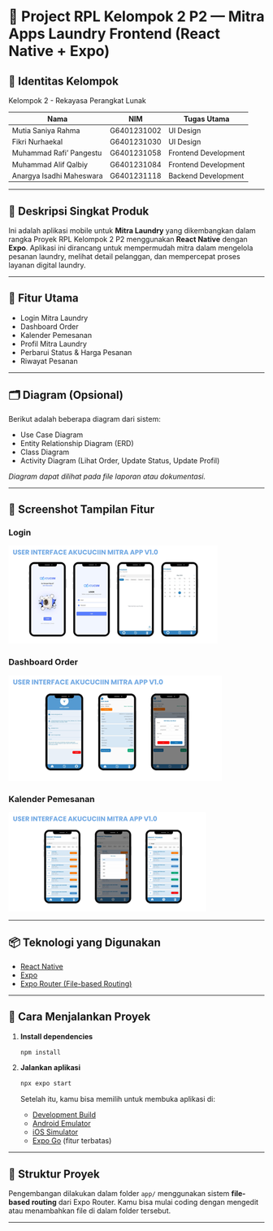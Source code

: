 # 🚀 Project RPL Kelompok 2 P2 — Mitra Apps Laundry Frontend (React Native + Expo)


## 👥 Identitas Kelompok

Kelompok 2 - Rekayasa Perangkat Lunak

| Nama                        | NIM           | Tugas Utama                             |
|-----------------------------|---------------|-----------------------------------------|
| Mutia Saniya Rahma         | G6401231002   | UI Design                               |
| Fikri Nurhaekal            | G6401231030   | UI Design                               |
| Muhammad Rafi’ Pangestu    | G6401231058   | Frontend Development                    |
| Muhammad Alif Qalbiy       | G6401231084   | Frontend Development                    |
| Anargya Isadhi Maheswara   | G6401231118   | Backend Development                     |

---

## 📱 Deskripsi Singkat Produk

Ini adalah aplikasi mobile untuk **Mitra Laundry** yang dikembangkan dalam rangka Proyek RPL Kelompok 2 P2 menggunakan **React Native** dengan **Expo**. Aplikasi ini dirancang untuk mempermudah mitra dalam mengelola pesanan laundry, melihat detail pelanggan, dan mempercepat proses layanan digital laundry.

---


## 🧭 Fitur Utama

- Login Mitra Laundry
- Dashboard Order
- Kalender Pemesanan
- Profil Mitra Laundry
- Perbarui Status & Harga Pesanan
- Riwayat Pesanan

---


## 🗂️ Diagram (Opsional)

Berikut adalah beberapa diagram dari sistem:

- Use Case Diagram  
- Entity Relationship Diagram (ERD)  
- Class Diagram  
- Activity Diagram (Lihat Order, Update Status, Update Profil)

_Diagram dapat dilihat pada file laporan atau dokumentasi._

---

## 📸 Screenshot Tampilan Fitur


### Login
![Tampilan 1](assets/images/ui1.png)

### Dashboard Order
![Dashboard](assets/images/ui2.png)

### Kalender Pemesanan
![Kalender](assets/images/ui3.png)

---

## 📦 Teknologi yang Digunakan

- [React Native](https://reactnative.dev/)
- [Expo](https://expo.dev/)
- [Expo Router (File-based Routing)](https://docs.expo.dev/router/introduction/)

---

## 🔧 Cara Menjalankan Proyek

1. **Install dependencies**

   ```bash
   npm install
   ```

2. **Jalankan aplikasi**

   ```bash
   npx expo start
   ```

   Setelah itu, kamu bisa memilih untuk membuka aplikasi di:

   - [Development Build](https://docs.expo.dev/develop/development-builds/introduction/)
   - [Android Emulator](https://docs.expo.dev/workflow/android-studio-emulator/)
   - [iOS Simulator](https://docs.expo.dev/workflow/ios-simulator/)
   - [Expo Go](https://expo.dev/go) (fitur terbatas)

---

## 📁 Struktur Proyek

Pengembangan dilakukan dalam folder `app/` menggunakan sistem **file-based routing** dari Expo Router. Kamu bisa mulai coding dengan mengedit atau menambahkan file di dalam folder tersebut.

---


